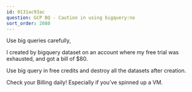 ```yaml
---
id: 0131ac93ac
question: GCP BQ - Caution in using bigquery:no
sort_order: 2080
---
```


Use big queries carefully,

I created by bigquery dataset on an account where my free trial was exhausted, and got a bill of $80.

Use big query in free credits and destroy all the datasets after creation.

Check your Billing daily! Especially if you’ve spinned up a VM.

